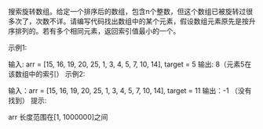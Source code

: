搜索旋转数组。给定一个排序后的数组，包含n个整数，但这个数组已被旋转过很多次了，次数不详。请编写代码找出数组中的某个元素，假设数组元素原先是按升序排列的。若有多个相同元素，返回索引值最小的一个。

示例1:

输入: arr = [15, 16, 19, 20, 25, 1, 3, 4, 5, 7, 10, 14], target = 5
输出: 8（元素5在该数组中的索引）
示例2:

输入：arr = [15, 16, 19, 20, 25, 1, 3, 4, 5, 7, 10, 14], target = 11
输出：-1 （没有找到）
提示:

arr 长度范围在[1, 1000000]之间
